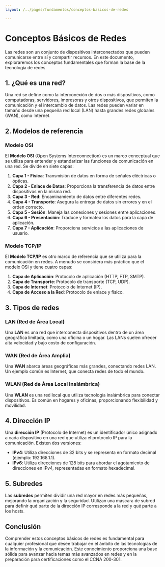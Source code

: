 ```yaml
---
layout: /../pages/fundamentos/conceptos-basicos-de-redes

---
```


# Conceptos Básicos de Redes

Las redes son un conjunto de dispositivos interconectados que pueden comunicarse entre sí y compartir recursos. En este documento, exploraremos los conceptos fundamentales que forman la base de la tecnología de redes.

## 1. ¿Qué es una red?

Una red se define como la interconexión de dos o más dispositivos, como computadoras, servidores, impresoras y otros dispositivos, que permiten la comunicación y el intercambio de datos. Las redes pueden variar en tamaño desde una pequeña red local (LAN) hasta grandes redes globales (WAN), como Internet.

## 2. Modelos de referencia

### Modelo OSI

El **Modelo OSI** (Open Systems Interconnection) es un marco conceptual que se utiliza para entender y estandarizar las funciones de comunicación en una red. Se divide en siete capas:

1. **Capa 1 - Física**: Transmisión de datos en forma de señales eléctricas o ópticas.
2. **Capa 2 - Enlace de Datos**: Proporciona la transferencia de datos entre dispositivos en la misma red.
3. **Capa 3 - Red**: Encaminamiento de datos entre diferentes redes.
4. **Capa 4 - Transporte**: Asegura la entrega de datos sin errores y en el orden correcto.
5. **Capa 5 - Sesión**: Maneja las conexiones y sesiones entre aplicaciones.
6. **Capa 6 - Presentación**: Traduce y formatea los datos para la capa de aplicación.
7. **Capa 7 - Aplicación**: Proporciona servicios a las aplicaciones de usuario.

### Modelo TCP/IP

El **Modelo TCP/IP** es otro marco de referencia que se utiliza para la comunicación en redes. A menudo se considera más práctico que el modelo OSI y tiene cuatro capas:

1. **Capa de Aplicación**: Protocolo de aplicación (HTTP, FTP, SMTP).
2. **Capa de Transporte**: Protocolo de transporte (TCP, UDP).
3. **Capa de Internet**: Protocolo de Internet (IP).
4. **Capa de Acceso a la Red**: Protocolo de enlace y físico.

## 3. Tipos de redes

### LAN (Red de Área Local)

Una **LAN** es una red que interconecta dispositivos dentro de un área geográfica limitada, como una oficina o un hogar. Las LANs suelen ofrecer alta velocidad y bajo costo de configuración.

### WAN (Red de Área Amplia)

Una **WAN** abarca áreas geográficas más grandes, conectando redes LAN. Un ejemplo común es Internet, que conecta redes de todo el mundo.

### WLAN (Red de Área Local Inalámbrica)

Una **WLAN** es una red local que utiliza tecnología inalámbrica para conectar dispositivos. Es común en hogares y oficinas, proporcionando flexibilidad y movilidad.

## 4. Dirección IP

Una **dirección IP** (Protocolo de Internet) es un identificador único asignado a cada dispositivo en una red que utiliza el protocolo IP para la comunicación. Existen dos versiones:

- **IPv4**: Utiliza direcciones de 32 bits y se representa en formato decimal (ejemplo: 192.168.1.1).
- **IPv6**: Utiliza direcciones de 128 bits para abordar el agotamiento de direcciones en IPv4, representadas en formato hexadecimal.

## 5. Subredes

Las **subredes** permiten dividir una red mayor en redes más pequeñas, mejorando la organización y la seguridad. Utilizan una máscara de subred para definir qué parte de la dirección IP corresponde a la red y qué parte a los hosts.

## Conclusión

Comprender estos conceptos básicos de redes es fundamental para cualquier profesional que desee trabajar en el ámbito de las tecnologías de la información y la comunicación. Este conocimiento proporciona una base sólida para avanzar hacia temas más avanzados en redes y en la preparación para certificaciones como el CCNA 200-301.
